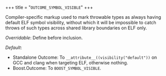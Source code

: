 +++
title = "`OUTCOME_SYMBOL_VISIBLE`"
+++

Compiler-specific markup used to mark throwable types as always having default ELF symbol visibility, without which it will be impossible to catch throws of such types across shared library boundaries on ELF only.

*Overridable*: Define before inclusion.

*Default*: 
- Standalone Outcome: To `__attribute__((visibility("default"))` on GCC and clang when targeting ELF, otherwise nothing.
- Boost.Outcome: To `BOOST_SYMBOL_VISIBLE`.
